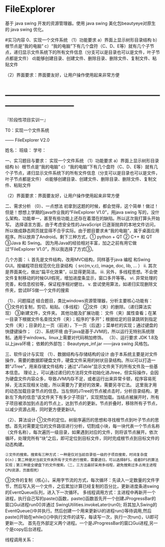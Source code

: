 # FileExplorer
基于 java swing 开发的资源管理器。使用 java swing 美化包beautyeye对原生的 java swing 优化。

#实习内容
0、实现一个文件系统
（1）功能要求 
      a）界面上显示树形目录结构
b）根节点是“我的电脑”
    c）“我的电脑”下有几个盘符（C、D、E等）就有几个子节点，递归显示文件系统下的所有文件信息（分支可以是目录也可以是文件，叶子节点都是文件）
    d)能够创建目录、创建文件、删除目录、删除文件、复制文件、粘贴文件
   
（2）界面要求：界面要友好，让用户操作使用起来非常方便

# ——————————————————————————





『阶段性项目实训一』

T0：实现一个文件系统





—— FileExplorer V2.0

姓名：
班级：
学号：
 

一、实习题目与要求：
实现一个文件系统
（1）功能要求 
    a）界面上显示树形目录结构
b）根节点是“我的电脑”
    c）“我的电脑”下有几个盘符（C、D、E等）就有几个子节点，递归显示文件系统下的所有文件信息（分支可以是目录也可以是文件，叶子节点都是文件）
    d)能够创建目录、创建文件、删除目录、删除文件、复制文件、粘贴文件
   
（2）界面要求：界面要友好，让用户操作使用起来非常方便

二、需求分析
   （0）、一点想法
初拿到这题的时候，都会觉得，这个简单！做过！
但是！想想上学期的java作业我的“FileExplorer V1.0”，用java swing 写的，没什么架构，功能单一，甚至有些功能上还存在着潜在的缺陷。所以这次我打算头开始写。
选择语言方面，由于考虑安全性的JavaScript 已逐渐抛弃的本地文件访问，所以做成静态网页就显得不合乎实际。由于题目要求未“我的电脑”，属于桌面应用程序。所以放弃了Android。剩下三种方式，① python + QT ② C++ 和 QT ③Java 和 Swing。
因为用Java的经验相对丰富，加之之前有用它做过“FileExplorer V1.0”，所以我选择了方式③。

几个方面：
i. 首先是文件结构，改用MVC结构，同样基于java 编程 和Swing GUI。按编程项目规范优化目录结构（ src(m,v,c),  image,  doc,  lib,  … ）
ii. 其次是界面美化，做出“扁平化效果”，以显得更简洁。
iii. 另外，多线程思想。不会使文件复制移动的时候GUI假死，增加进度条显示，窗口多开等等。
vi. 异常处理的完善，和信息校验等，保证程序相对健壮。
v.  尝试使用算法，如递归实现删除文件夹，尝试BFS做一个文件的搜索


（1）、问题描述
  结合题目，类比windows资源管理器，分析主要核心功能有：
		①文件的复制，剪切，粘贴。（多线程）
        ②文件（夹）的删除。（递归算法实现）
		③新建文件，文件夹。
其他功能及扩展功能：
		文件（夹）属性查看；在某一目录下根据文件名查找文件（夹）；程序的“多开”；根据给定的目录跳转到指定文件（夹）；目录的上一页（前进），下一页（后退）；菜单栏的实现；通过键盘的快捷键操作；
（2）、系统环境
由于java是基于JVM的，所以运行无特别系统限制。通用于windows。linux上需要对代码稍加修饰。
（3）、运行要求
JDK 1.8及以上java环境；
依赖的外部包：
		Beautyeye_inf.jar     ——java swing 风格包。

三、软件设计与实现
（1）、数据结构与存储结构的设计
	由于本系统主要是对文件操作，需要的数据即硬盘文件，硬盘文件采用的树状目录结构。所以可以打造一颗“JTree”，用来存储文件结构；通过“JTable”显示文件夹下的所有文件及一些基本信息。
	理论上，可以通过递归的方法将文件初始化进Jtree，但实际操作，会因为硬盘文件内容众多，导致JVM内存不足，或者运行出来异常卡顿，程序容易死掉，无法实现相关功能，所以需要为了更好的效果，需要另寻它法。
	这里我才用的动态加载目录节点的信息。当左侧的JTree的节点被点击时，分析目录结构，更新左下角的信息“该文件夹下有多少子项目”，实现预加载。当结点被展开时，所有子项目被添加到点击的节点上，达到节点的更新。节点折叠时，移除所有子节点，以减少资源占用，同时更方便更新UI。

（2）、算法设计
	①文件的定位。树层序遍历的思想和寻找根节点到叶子节点的思想。首先对需要定位的文件路径进行分析，切割成小块，每一块代表一个节点名称（文件名称），每次遍历一级目录，如果遇到对应的文件，则将该节点展开。依次循环，处理完所有“块”之后，即可定位到目标文件，同时完成根节点到目标文件的动态构建。

	②文件的搜索。搜索有三种方式：一种是仅对当前目录低一级的子项目搜索，时间复杂度O(n)；第二种是对当前文件夹所有子文件进行搜索，需要递归，可以选择BFS，或者DFS的算法实现；第三种是全硬盘下的文件搜索。（二，三方法最好采用多线程，避免搜索过多占用主进程CPU资源，页面假死）

③文件的复制（核心）。采用字节流的方式，每次循环：先读入一定数量的文件字节，然后写入另一个文件，之后累加计算已经复制的百分比，更新进度条进swing的EventQueue队列，进入下一次循环。
多线程调用方式：主进程中再新开一个进程，执行自己写的paste()函数，paste()函数首先开一个创建JProgressBar的窗口Gui进程run0()并通过
SwingUtilities.invokeLater(run0);
将其加入Swing的EventQueue()中并执行。然后创建一个用来更新Ui的进程run()等待调用,然后paste()开始在while(){}中执行文件的读写，每读写一次，执行一次run()，Ui即可更新一次。
	首先在外部定义两个进程。一个是JProgressBar的窗口Gui进程,另一个是copy后台进程。

线程调用关系：
